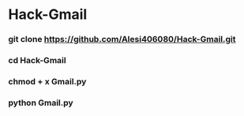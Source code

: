 #    Hack-Gmail
### git clone https://github.com/Alesi406080/Hack-Gmail.git
### cd Hack-Gmail
### chmod + x Gmail.py
### python Gmail.py
